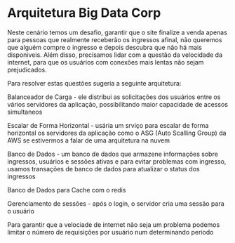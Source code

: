 # Arquitetura Big Data Corp

Neste cenário temos um desafio, garantir que o site finalize a venda apenas para pessoas que realmente receberão os ingressos afinal, não queremos que alguém compre o ingresso e depois descubra que não há mais disponiveis. Além disso, precisamos lidar com a questão da velocidade da internet, para que os usuários com conexões mais lentas não sejam prejudicados.

Para resolver estas questões sugeria a seguinte arquitetura:

Balanceador de Carga - ele distribui as solicitações dos usuários entre os vários servidores da aplicação, possibilitando maior capacidade de acessos simultaneos

Escalar de Forma Horizontal -  usária um srviço para escalar de forma horizontal os servidores da aplicação como o ASG (Auto Scalling Group) da AWS se estivermos a falar de uma arquitetura na nuvem

Banco de Dados - um banco de dados que armazene informações sobre ingressos, usuários e sessões ativas e para evitar problemas com ingresso, usamos transações de banco de dados para atualizar o status dos ingressos

Banco de Dados para Cache com o redis

Gerenciamento de sessões -  após o login, o servidor cria uma sessão para o usuário

Para garantir que a velociade de internet não seja um problema podemos limitar o número de requisições por usuário num determinando periodo


